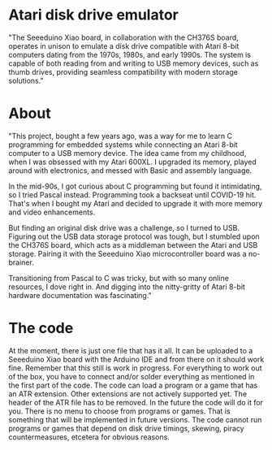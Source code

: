 # Atari disk drive emulator
"The Seeeduino Xiao board, in collaboration with the CH376S board, operates in unison to emulate a disk drive compatible with Atari 8-bit computers dating from the 1970s, 1980s, and early 1990s. The system is capable of both reading from and writing to USB memory devices, such as thumb drives, providing seamless compatibility with modern storage solutions."
# About
"This project, bought a few years ago, was a way for me to learn C programming for embedded systems while connecting an Atari 8-bit computer to a USB memory device. The idea came from my childhood, when I was obsessed with my Atari 600XL. I upgraded its memory, played around with electronics, and messed with Basic and assembly language.

In the mid-90s, I got curious about C programming but found it intimidating, so I tried Pascal instead. Programming took a backseat until COVID-19 hit. That's when I bought my Atari and decided to upgrade it with more memory and video enhancements.

But finding an original disk drive was a challenge, so I turned to USB. Figuring out the USB data storage protocol was tough, but I stumbled upon the CH376S board, which acts as a middleman between the Atari and USB storage. Pairing it with the Seeeduino Xiao microcontroller board was a no-brainer.

Transitioning from Pascal to C was tricky, but with so many online resources, I dove right in. And digging into the nitty-gritty of Atari 8-bit hardware documentation was fascinating."
# The code
At the moment, there is just one file that has it all. It can be uploaded to a Seeeduino Xiao board with the Arduino IDE and from there on it should work fine.
Remember that this still is work in progress. For everything to work out of the box, you have to connect and/or solder everything as mentioned in the first part of the code.
The code can load a program or a game that has an ATR extension. Other extensions are not actively supported yet. The header of the ATR file has to be removed. In the future the code will do it for you. There is no menu to choose from programs or games. That is something that will be implemented in future versions. The code cannot run programs or games that depend on disk drive timings, skewing, piracy countermeasures, etcetera for obvious reasons.
